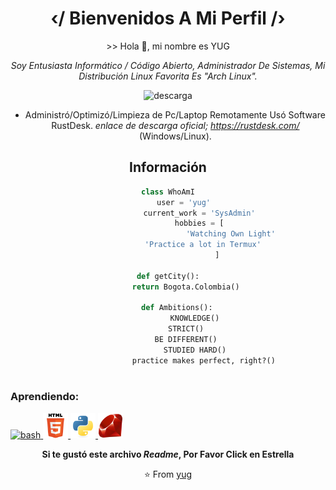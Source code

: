<body>
  <center>
<h1 align="center"> ‹/ Bienvenidos A Mi Perfil /› </h1>
>> Hola 👋, mi nombre es YUG</h1>

_Soy Entusiasta Informático / Código Abierto, Administrador De Sistemas, Mi Distribución Linux Favorita Es "Arch Linux"._

![descarga](https://user-images.githubusercontent.com/98203050/181595292-98598063-8811-4720-8430-f13c049ed045.gif)


- Administró/Optimizó/Limpieza de Pc/Laptop Remotamente Usó Software RustDesk.
 *enlace de descarga oficial; https://rustdesk.com/* (Windows/Linux).

## Información
```python 
class WhoAmI
       user = 'yug'
              current_work = 'SysAdmin'
              hobbies = [
                              'Watching Own Light'  
                              'Practice a lot in Termux'                            
                      ]

def getCity():
		return Bogota.Colombia()
	
	def Ambitions():
	        KNOWLEDGE()
		STRICT()
		BE DIFFERENT()
	        STUDIED HARD()
                practice makes perfect, right?()
     

```
<h3 align="left">Aprendiendo:</h3>

<p align="left"> <a href="https://www.gnu.org/software/bash/" target="_blank" rel="noreferrer"> <img src="https://www.vectorlogo.zone/logos/gnu_bash/gnu_bash-icon.svg" alt="bash" width="40" height="40"/> </a> <a
src=<a href="https://www.w3.org/html/" target="_blank" rel="noreferrer"> <img src="https://raw.githubusercontent.com/devicons/devicon/master/icons/html5/html5-original-wordmark.svg" alt="html5" width="40" height="40"/> </a>
<a href="https://www.python.org" target="_blank" rel="noreferrer"> <img src="https://raw.githubusercontent.com/devicons/devicon/master/icons/python/python-original.svg" alt="python" width="40" height="40"/> </a> <a href="https://www.ruby-lang.org/en/" target="_blank" rel="noreferrer"> <img src="https://raw.githubusercontent.com/devicons/devicon/master/icons/ruby/ruby-original.svg" alt="ruby" width="40" height="40"/> </a> </p>

<!--END_SECTION:waka-->
**Si te gustó este archivo _Readme_, Por Favor Click en Estrella**


⭐️ From [yug](https://github.com/yUg-enthusiastic)
